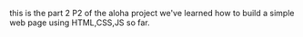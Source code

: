 this is the part 2 P2  of the aloha project
 we've learned  how to build a simple web page using HTML,CSS,JS so far.